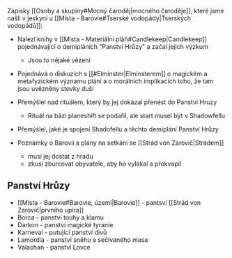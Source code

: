 Zápisky [[Osoby a skupiny#Mocný čaroděj|mocného čaroděje]], které jsme našli v jeskyni u [[Místa - Barovie#Tserské vodopády|Tserských vodopádů]]:

- Nalezl knihy v [[Místa - Materiální pláň#Candlekeep|Candlekeep]] pojednávající o demipláních "Panství Hrůzy" a začal jejich výzkum
	- Jsou to nějaké vězení
- Pojednává o diskuzích s [[#Elminster|Elminsterem]] o magickém a metafyzickém významu plání a o morálních implikacích toho, že tam jsou uvězněny stovky duší
- Přemýšlel nad rituálem, který by jej dokázal přenést do Panství Hruzy
	- Rituál na bázi planeshift se podařil, ale start musel být v Shadowfellu
- Přemýšlel, jaké je spojení Shadofellu a těchto demiplání Panství Hrůzy

- Poznámky o Barovii a plány na setkání se [[Strád von Zarovič|Strádem]]
	- musí jej dostat z hradu
	- zkusí zburcovat obyvatele, aby ho vylákal a překvapil

## Panství Hrůzy
- [[Místa - Barovie#Barovie, území|Barovie]] - pantsví [[Strád von Zarovič|prvního upíra]]
- Borca - panství touhy a klamu
- Darkon - panství magické tyranie
- Karneval - putující panství divů
- Lamordia - panství sněhu a sečívaného masa
- Valachan - panství Lovce